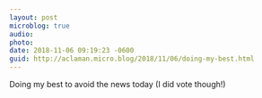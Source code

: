 ```yaml
---
layout: post
microblog: true
audio: 
photo: 
date: 2018-11-06 09:19:23 -0600
guid: http://aclaman.micro.blog/2018/11/06/doing-my-best.html
---
```

Doing my best to avoid the news today (I did vote though!)
